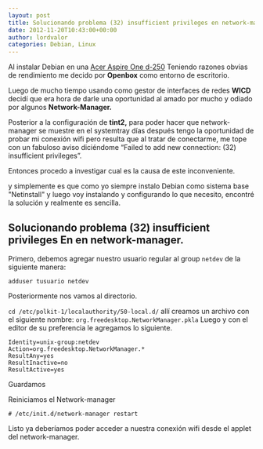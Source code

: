 ```yaml
---
layout: post
title: Solucionando problema (32) insufficient privileges en network-manager
date: 2012-11-20T10:43:00+00:00
author: lordvalor
categories: Debian, Linux
---
```

Al instalar Debian en una [Acer Aspire One d-250](https://en.wikipedia.org/wiki/Acer_Aspire_One) Teniendo razones obvias de rendimiento me decido por **Openbox** como entorno de escritorio.

Luego de mucho tiempo usando como gestor de interfaces de redes **WICD** decidí que era hora de darle una oportunidad al amado por mucho y odiado por algunos **Network-Manager.**

Posterior a la configuración de **tint2,** para poder hacer que network-manager se muestre en el systemtray días después tengo la oportunidad de probar mi conexión wifi pero resulta que al tratar de conectarme, me tope con un fabuloso aviso diciéndome “Failed to add new connection: (32) insufficient privileges”.

Entonces procedo a investigar cual es la causa de este inconveniente.

y simplemente es que como yo siempre instalo Debian como sistema base "Netinstall" y luego voy instalando y configurando lo que necesito, encontré la solución y realmente es sencilla.

## Solucionando problema (32) insufficient privileges En en network-manager.

Primero, debemos agregar nuestro usuario regular al group `netdev` de la siguiente manera:

`adduser tusuario netdev`

Posteriormente nos vamos al directorio.

`cd /etc/polkit-1/localauthority/50-local.d/`
allí creamos un archivo con el siguiente nombre:
`org.freedesktop.NetworkManager.pkla`
Luego y con el editor de su preferencia le agregamos lo siguiente.
```
Identity=unix-group:netdev
Action=org.freedesktop.NetworkManager.*
ResultAny=yes
ResultInactive=no
ResultActive=yes
```
Guardamos

Reiniciamos el Network-manager
```
# /etc/init.d/network-manager restart
```
Listo ya deberíamos poder acceder a nuestra conexión wifi desde el applet del network-manager.